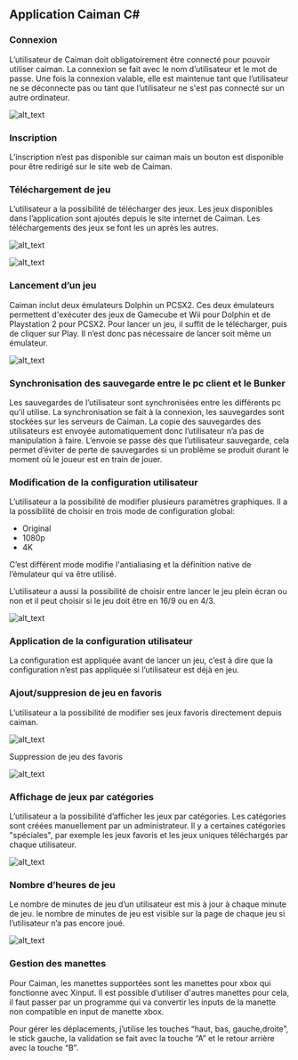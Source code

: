 ## Application  Caiman C#


### Connexion

L’utilisateur de Caiman doit obligatoirement être connecté pour pouvoir utiliser caiman. La connexion se fait avec le nom d’utilisateur et le mot de passe. Une fois la connexion valable, elle est maintenue tant que l’utilisateur ne se déconnecte pas ou tant que l’utilisateur ne s'est pas connecté sur un autre ordinateur.

![alt_text](images/login_caiman.png "image_tooltip")



### Inscription

L’inscription n’est pas disponible sur caiman mais un bouton est disponible pour être redirigé sur le site web de Caiman.


### Téléchargement de jeu

L’utilisateur a la possibilité de télécharger des jeux. Les jeux disponibles dans l’application sont ajoutés depuis le site internet de Caiman. Les téléchargements des jeux se font les un après les autres. 
 
![alt_text](images/Caiman_non_downloaded_game.png "image_tooltip")


![alt_text](images/Caiman_download_queu.png "image_tooltip")



### Lancement d’un jeu

Caiman inclut deux émulateurs Dolphin un PCSX2. Ces deux émulateurs permettent d'exécuter des jeux de Gamecube et Wii pour Dolphin et de Playstation 2 pour PCSX2. Pour lancer un jeu, il suffit de le télécharger, puis de cliquer sur Play. Il n’est donc pas nécessaire de lancer soit même un émulateur.


![alt_text](images/caiman_downloaded_game.png "image_tooltip")



### Synchronisation des sauvegarde entre le pc client et le Bunker

Les sauvegardes de l’utilisateur sont synchronisées entre les différents pc qu’il utilise. La synchronisation se fait à la connexion, les sauvegardes sont stockées sur les serveurs de Caiman. La copie des sauvegardes des utilisateurs est envoyée automatiquement donc l’utilisateur n’a pas de manipulation à faire. L’envoie se passe dès que l’utilisateur sauvegarde, cela permet d’éviter de perte de sauvegardes si un problème se produit durant le moment où le joueur est en train de jouer.


### Modification de la configuration utilisateur

L’utilisateur a la possibilité de modifier plusieurs paramètres graphiques. Il a la possibilité de choisir en trois mode de configuration global:



*   Original
*   1080p
*   4K

C’est différent mode modifie l'antialiasing et la définition native de l’émulateur qui va être utilisé.

L’utilisateur a aussi la possibilité de choisir entre lancer le jeu plein écran ou non et il peut choisir si le jeu doit être en 16/9 ou en 4/3.

![alt_text](images/caiman_configuration.png "image_tooltip")



### Application de la configuration utilisateur

La configuration est appliquée avant de lancer un jeu, c’est à dire que la configuration n’est pas appliquée si l’utilisateur est déjà en jeu. 


### Ajout/suppresion de jeu en favoris

L’utilisateur a la possibilité de modifier ses jeux favoris directement depuis caiman.

![alt_text](images/caiman_add_favorite.png "image_tooltip")


Suppression de jeu des favoris

![alt_text](images/caiman_remove_favorite.png "image_tooltip")



### Affichage de jeux par catégories

L’utilisateur a la possibilité d’afficher les jeux par catégories. Les catégories sont créées manuellement par un administrateur. Il y a certaines catégories "spéciales", par exemple les jeux favoris et les jeux uniques téléchargés par chaque utilisateur.

![alt_text](images/caiman_categories.png "image_tooltip")



### Nombre d’heures de jeu

Le nombre de minutes de jeu d’un utilisateur est mis à jour à chaque minute de jeu. le nombre de minutes de jeu est visible sur la page de chaque jeu si l’utilisateur n’a pas encore joué.

![alt_text](images/caiman_time_played.png "image_tooltip")



### Gestion des manettes

Pour Caiman, les manettes supportées sont les manettes pour xbox qui fonctionne avec Xinput. Il est possible d’utiliser d'autres manettes pour cela, il faut passer par un programme qui va convertir les inputs de la manette non compatible en input de manette xbox.

Pour gérer les déplacements, j’utilise les touches “haut, bas, gauche,droite”, le stick gauche, la validation se fait avec la touche “A” et le retour arrière avec la touche “B”.
